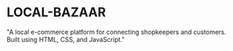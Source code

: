 # LOCAL-BAZAAR
"A local e-commerce platform for connecting shopkeepers and customers. Built using HTML, CSS, and JavaScript."
